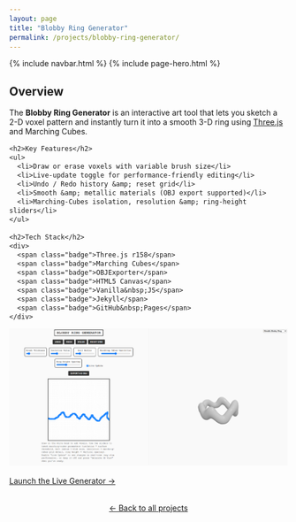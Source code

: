 ```yaml
---
layout: page
title: "Blobby Ring Generator"
permalink: /projects/blobby-ring-generator/
---
```


{% include navbar.html %}
{% include page-hero.html %}
<div class="page-content-container">
<div class="project-detail">
  <div class="details">
    <h2>Overview</h2>
    <p>The <strong>Blobby Ring Generator</strong> is an interactive art tool that lets you sketch a 2-D voxel pattern and instantly turn it into a smooth 3-D ring using <a href="https://threejs.org/" target="_blank">Three.js</a> and Marching Cubes.</p>

    <h2>Key Features</h2>
    <ul>
      <li>Draw or erase voxels with variable brush size</li>
      <li>Live-update toggle for performance-friendly editing</li>
      <li>Undo / Redo history &amp; reset grid</li>
      <li>Smooth &amp; metallic materials (OBJ export supported)</li>
      <li>Marching-Cubes isolation, resolution &amp; ring-height sliders</li>
    </ul>

    <h2>Tech Stack</h2>
    <div>
      <span class="badge">Three.js r158</span>
      <span class="badge">Marching Cubes</span>
      <span class="badge">OBJExporter</span>
      <span class="badge">HTML5 Canvas</span>
      <span class="badge">Vanilla&nbsp;JS</span>
      <span class="badge">Jekyll</span>
      <span class="badge">GitHub&nbsp;Pages</span>
    </div>
  </div>

  <div class="media">
    <img src="/assets/images/blobbyringhero.png" alt="Blobby Ring Generator hero image" />
    <div style="margin-top:1rem;">
      <a href="/Projects/three-ring-generator/" class="btn">Launch the Live Generator →</a>
    </div>
  </div>
</div>
</div>

<p style="text-align:center; margin-top:2rem;">
  <a href="/projects/">← Back to all projects</a>
</p>

<script src="/assets/js/dark-mode.js" defer></script> 